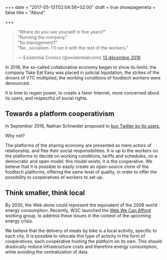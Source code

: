 +++
date = "2017-05-13T02:04:58+02:00"
draft = true
showpagemeta = false
title = "About"

+++

<blockquote class="twitter-tweet" data-lang="en">
  <p lang="en" dir="ltr">
  &quot;Where do you see yourself in five years?&quot;<br>
  &quot;Running the company.&quot;<br>
  &quot;So management?&quot;<br>&quot;No…socialism. I&#39;ll run it with the rest of the workers.&quot;
  </p>
  &mdash; Existential Comics (@existentialcoms) <a href="https://twitter.com/existentialcoms/status/808497790384906240">13 décembre 2016</a>
</blockquote>

In 2016, the so-called collaborative economy began to show its limits: the company Take Eat Easy was placed in judicial liquidation, the strikes of the drivers of VTC multiplied, the working conditions of foodtech workers were denounced.

It is time to regain power, to create a fairer Internet, more concerned about its users, and respectful of social rights.

## Towards a platform cooperativism</h2>

In September 2016, Nathan Schneider proposed to <a href="https://www.theguardian.com/commentisfree/2016/sep/29/save-twitter-buy-platform-shared-ownership" target="_blank">buy Twitter by its users</a>,

Why not?

The platforms of the sharing economy are presented as mere actors of relationship, and flee their social responsibilities.
It is up to the workers on the platforms to decide on working conditions, tariffs and schedules, on a democratic and open model: this model exists, it is the cooperative.
We believe that it is possible to easily create an open-source clone of the foodtech platforms, offering the same level of quality, in order to offer the possibility to cooperatives of workers to set up.



## Think smaller, think local

By 2030, the Web alone could represent the equivalent of the 2008 world energy consumption.
Recently, W3C launched the <a href="https://www.w3.org/community/wwca/">Web We Can Afford</a> working group,
to address these issues in the context of the upcoming energy crisis.

We believe that the delivery of meals by bike is a local activity, specific to each city.
It is possible to relocate this type of activity in the form of cooperatives, each cooperative hosting the platform on its own.
This should drastically reduce infrastructure costs and therefore energy consumption, while avoiding the centralization of data.
